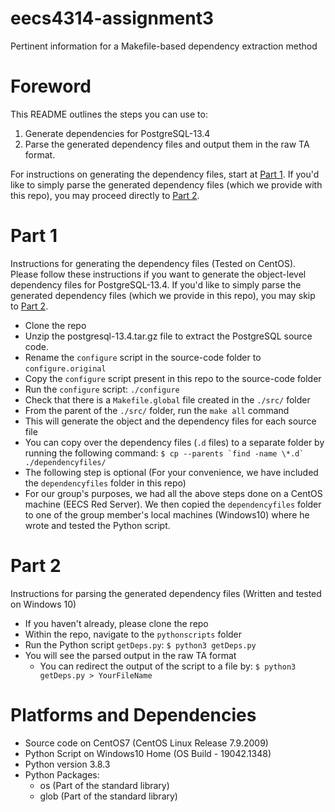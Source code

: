 # eecs4314-assignment3
Pertinent information for a Makefile-based dependency extraction method

# Foreword
This README outlines the steps you can use to:
1. Generate dependencies for PostgreSQL-13.4
2. Parse the generated dependency files and output them in the raw TA format. 

For instructions on generating the dependency files, start at <insert link> [Part 1](#part-1). If you'd like to simply parse the generated dependency files (which we provide with this repo), you may proceed directly to [Part 2](#part-2).
 
# Part 1
  
Instructions for generating the dependency files (Tested on CentOS). Please follow these instructions if you want to generate the object-level dependency files for PostgreSQL-13.4. If you'd like to simply parse the generated dependency files (which we provide in this repo), you may skip to [Part 2](#part-2). 

- Clone the repo
- Unzip the postgresql-13.4.tar.gz file to extract the PostgreSQL source code. 
- Rename the `configure` script in the source-code folder to `configure.original`
- Copy the `configure` script present in this repo to the source-code folder
- Run the `configure` script: `./configure`
- Check that there is a `Makefile.global` file created in the `./src/` folder
- From the parent of the `./src/` folder, run the `make all` command
- This will generate the object and the dependency files for each source file
- You can copy over the dependency files (`.d` files) to a separate folder by running the following command: ``$ cp --parents `find -name \*.d` ./dependencyfiles/``
- The following step is optional (For your convenience, we have included the `dependencyfiles` folder in this repo)
- For our group's purposes, we had all the above steps done on a CentOS machine (EECS Red Server). We then copied the `dependencyfiles` folder to one of the group member's local machines (Windows10) where he wrote and tested the Python script. 


# Part 2
  
Instructions for parsing the generated dependency files (Written and tested on Windows 10)

- If you haven't already, please clone the repo
- Within the repo, navigate to the `pythonscripts` folder
- Run the Python script `getDeps.py`: `$ python3 getDeps.py`
- You will see the parsed output in the raw TA format
  - You can redirect the output of the script to a file by: `$ python3 getDeps.py > YourFileName`

# Platforms and Dependencies
- Source code on CentOS7 (CentOS Linux Release 7.9.2009)
- Python Script on Windows10 Home (OS Build - 19042.1348) 
- Python version 3.8.3
- Python Packages: 
  - os (Part of the standard library)
  - glob (Part of the standard library)
